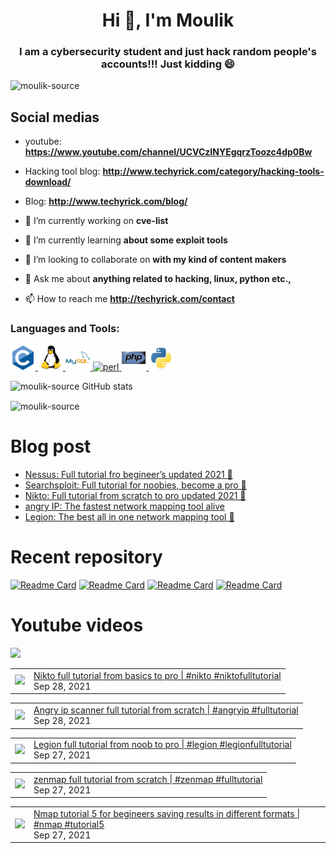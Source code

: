 <h1 align="center">Hi 👋, I'm Moulik</h1>
<h3 align="center">I am a cybersecurity student and just hack random people's accounts!!! Just kidding 😄</h3>

<p align="left"> <img src="https://komarev.com/ghpvc/?username=moulik-source&label=Profile%20views&color=0e75b6&style=flat" alt="moulik-source" /> </p> 

## Social medias
- youtube: **https://www.youtube.com/channel/UCVCzINYEgqrzToozc4dp0Bw**
- Hacking tool blog: **http://www.techyrick.com/category/hacking-tools-download/**
- Blog: **http://www.techyrick.com/blog/**

- 🔭 I’m currently working on **cve-list**

- 🌱 I’m currently learning **about some exploit tools**

- 👯 I’m looking to collaborate on **with my kind of content makers**

- 💬 Ask me about **anything related to hacking, linux, python etc.,**

- 📫 How to reach me **http://techyrick.com/contact**


<h3 align="left">Languages and Tools:</h3>
<p align="left"> <a href="https://www.cprogramming.com/" target="_blank"> <img src="https://raw.githubusercontent.com/devicons/devicon/master/icons/c/c-original.svg" alt="c" width="40" height="40"/> </a> <a href="https://www.linux.org/" target="_blank"> <img src="https://raw.githubusercontent.com/devicons/devicon/master/icons/linux/linux-original.svg" alt="linux" width="40" height="40"/> </a> <a href="https://www.mysql.com/" target="_blank"> <img src="https://raw.githubusercontent.com/devicons/devicon/master/icons/mysql/mysql-original-wordmark.svg" alt="mysql" width="40" height="40"/> </a> <a href="https://www.perl.org/" target="_blank"> <img src="https://api.iconify.design/logos-perl.svg" alt="perl" width="40" height="40"/> </a> <a href="https://www.php.net" target="_blank"> <img src="https://raw.githubusercontent.com/devicons/devicon/master/icons/php/php-original.svg" alt="php" width="40" height="40"/> </a> <a href="https://www.python.org" target="_blank"> <img src="https://raw.githubusercontent.com/devicons/devicon/master/icons/python/python-original.svg" alt="python" width="40" height="40"/> </a> </p>



![moulik-source GitHub stats](https://github-readme-stats.vercel.app/api?username=moulik-source&show_icons=true&theme=vision-friendly-dark)

<p><img align="center" src="https://github-readme-streak-stats.herokuapp.com/?user=moulik-source&theme=vision-friendly-dark" alt="moulik-source" /></p>

# Blog post
<!-- BLOG-POST-LIST:START -->
- [Nessus: Full tutorial fro begineer’s updated 2021 💯](https://www.techyrick.com/nessus-full-tutorial-fro-begineers-updated-2021-%f0%9f%92%af/)
- [Searchsploit: Full tutorial for noobies, become a pro 💯](https://www.techyrick.com/searchsploit/)
- [Nikto: Full tutorial from scratch to pro updated 2021 💯](https://www.techyrick.com/nikto-2/)
- [angry IP: The fastest network mapping tool alive](https://www.techyrick.com/angry-ip-scan/)
- [Legion: The best all in one network mapping tool 💖](https://www.techyrick.com/legion-kali-linux/)
<!-- BLOG-POST-LIST:END -->

# Recent repository 

[![Readme Card](https://github-readme-stats.vercel.app/api/pin/?username=moulik-source&repo=ddos&theme=outrun)](https://github.com/moulik-source/ddos) 
[![Readme Card](https://github-readme-stats.vercel.app/api/pin/?username=moulik-source&repo=port-scan&theme=outrun)](https://github.com/moulik-source/port-scan)
[![Readme Card](https://github-readme-stats.vercel.app/api/pin/?username=moulik-source&repo=webcheck&theme=outrun)](https://github.com/moulik-source/webcheck)
[![Readme Card](https://github-readme-stats.vercel.app/api/pin/?username=moulik-source&repo=social&theme=outrun)](https://github.com/moulik-source/social)

# Youtube videos

[<img src="https://img.shields.io/badge/-Subscribe-red?style=for-the-badge&logo=youtube&logoColor=white"/>](https://www.youtube.com/channel/UCVCzINYEgqrzToozc4dp0Bw?sub_confirmation=1)

<!-- YOUTUBE:START --><table><tr><td><a href="https://www.youtube.com/watch?v=Ux_uOzrvl6g"><img width="140px" src="https://i.ytimg.com/vi/Ux_uOzrvl6g/mqdefault.jpg"></a></td>
<td><a href="https://www.youtube.com/watch?v=Ux_uOzrvl6g">Nikto full tutorial from basics to pro | #nikto #niktofulltutorial</a><br/>Sep 28, 2021</td></tr></table>
<table><tr><td><a href="https://www.youtube.com/watch?v=PhMy61X6SeI"><img width="140px" src="https://i.ytimg.com/vi/PhMy61X6SeI/mqdefault.jpg"></a></td>
<td><a href="https://www.youtube.com/watch?v=PhMy61X6SeI">Angry ip scanner full tutorial from scratch | #angryip #fulltutorial</a><br/>Sep 28, 2021</td></tr></table>
<table><tr><td><a href="https://www.youtube.com/watch?v=9h4OXrwM8Ec"><img width="140px" src="https://i.ytimg.com/vi/9h4OXrwM8Ec/mqdefault.jpg"></a></td>
<td><a href="https://www.youtube.com/watch?v=9h4OXrwM8Ec">Legion full tutorial from noob to pro | #legion #legionfulltutorial</a><br/>Sep 27, 2021</td></tr></table>
<table><tr><td><a href="https://www.youtube.com/watch?v=QREHCopdzNA"><img width="140px" src="https://i.ytimg.com/vi/QREHCopdzNA/mqdefault.jpg"></a></td>
<td><a href="https://www.youtube.com/watch?v=QREHCopdzNA">zenmap full tutorial from scratch | #zenmap #fulltutorial</a><br/>Sep 27, 2021</td></tr></table>
<table><tr><td><a href="https://www.youtube.com/watch?v=VYsHNdOfSsk"><img width="140px" src="https://i.ytimg.com/vi/VYsHNdOfSsk/mqdefault.jpg"></a></td>
<td><a href="https://www.youtube.com/watch?v=VYsHNdOfSsk">Nmap tutorial 5 for begineers saving results in different formats | #nmap #tutorial5</a><br/>Sep 27, 2021</td></tr></table>
<!-- YOUTUBE:END -->

